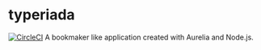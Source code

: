 # typeriada

[![CircleCI](https://circleci.com/gh/mazur33k/typeriada.svg?style=shield)](https://circleci.com/gh/mazur33k/typeriada)
A bookmaker like application created with Aurelia and Node.js.

